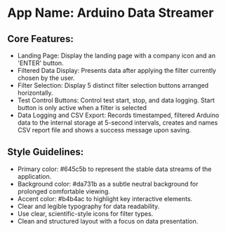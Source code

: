 # **App Name**: Arduino Data Streamer

## Core Features:

- Landing Page: Display the landing page with a company icon and an 'ENTER' button.
- Filtered Data Display: Presents data after applying the filter currently chosen by the user.
- Filter Selection: Display 5 distinct filter selection buttons arranged horizontally.
- Test Control Buttons: Control test start, stop, and data logging. Start button is only active when a filter is selected
- Data Logging and CSV Export: Records timestamped, filtered Arduino data to the internal storage at 5-second intervals, creates and names CSV report file and shows a success message upon saving.

## Style Guidelines:

- Primary color:  #645c5b to represent the stable data streams of the application.
- Background color: #da731b as a subtle neutral background for prolonged comfortable viewing.
- Accent color: #b4b4ac  to highlight key interactive elements.
- Clear and legible typography for data readability.
- Use clear, scientific-style icons for filter types.
- Clean and structured layout with a focus on data presentation.